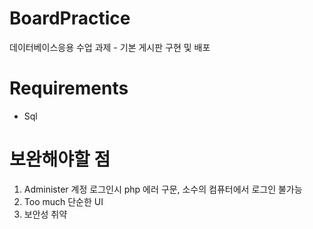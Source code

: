 # BoardPractice
데이터베이스응용 수업 과제 - 기본 게시판 구현 및 배포

# Requirements
- Sql

# 보완해야할 점
1. Administer 계정 로그인시 php 에러 구문, 소수의 컴퓨터에서 로그인 불가능
2. Too much 단순한 UI
3. 보안성 취약
